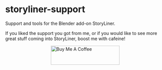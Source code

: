 # storyliner-support
Support and tools for the Blender add-on StoryLiner.

If you liked the support you got from me, or if you would like to see more great stuff coming into StoryLiner, boost me with cafeine!

<div style="display: block; 
           margin-left: auto;
           margin-right: auto;
           width: 100%;">
<a href="https://www.buymeacoffee.com/werwack" target="_blank"><img src="https://cdn.buymeacoffee.com/buttons/v2/default-yellow.png" alt="Buy Me A Coffee" style="display: block; 
           margin-left: auto;
           margin-right: auto;
           width: 30%;height: 60px !important;width: 217px !important;" ></a></div>
